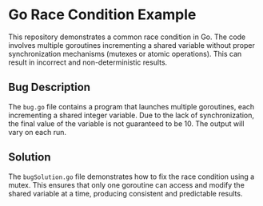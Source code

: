 # Go Race Condition Example

This repository demonstrates a common race condition in Go.  The code involves multiple goroutines incrementing a shared variable without proper synchronization mechanisms (mutexes or atomic operations). This can result in incorrect and non-deterministic results.

## Bug Description
The `bug.go` file contains a program that launches multiple goroutines, each incrementing a shared integer variable.  Due to the lack of synchronization, the final value of the variable is not guaranteed to be 10. The output will vary on each run.

## Solution
The `bugSolution.go` file demonstrates how to fix the race condition using a mutex. This ensures that only one goroutine can access and modify the shared variable at a time, producing consistent and predictable results.